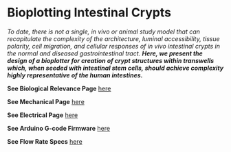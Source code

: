# Bioplotting Intestinal Crypts
<p style="text-align: center;">
  
_To date, there is not a single, in vivo or animal study model that can recapitulate the complexity of the architecture, luminal accessibility, tissue polarity, cell migration, and cellular responses of in vivo intestinal crypts in the normal and diseased gastrointestinal tract._ _**Here, we present the design of a bioplotter for creation of crypt structures within transwells which, when seeded with intestinal stem cells, should achieve complexity highly representative of the human intestines.**_

**See Biological Relevance Page** [here](/Bioplotting-Crypts/Biological-Revelvance)


**See Mechanical Page** [here](/Bioplotting-Crypts/Mechanical-Assembly)


**See Electrical Page** [here](/Bioplotting-Crypts/Electrical-Assembly)


**See Arduino G-code Firmware** [here](/Bioplotting-Crypts/Arduino-G-Code)


**See Flow Rate Specs** [here](/Bioplotting-Crypts/Specs)


</p>
